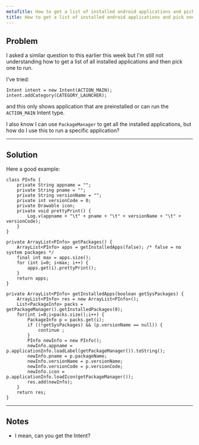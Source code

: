 ```yaml
---
metaTitle: How to get a list of installed android applications and pick one to run
title: How to get a list of installed android applications and pick one to run
---
```


## Problem

I asked a similar question to this earlier this week but I'm still not understanding how to get a list of all installed applications and then pick one to run. 


I've tried: 



```
Intent intent = new Intent(ACTION_MAIN);
intent.addCategory(CATEGORY_LAUNCHER);

```

and this only shows application that are preinstalled or can run the `ACTION_MAIN` Intent type.


I also know I can use `PackageManager` to get all the installed applications, but how do I use this to run a specific application?



---

## Solution

Here a good example:



```
class PInfo {
    private String appname = "";
    private String pname = "";
    private String versionName = "";
    private int versionCode = 0;
    private Drawable icon;
    private void prettyPrint() {
        Log.v(appname + "\t" + pname + "\t" + versionName + "\t" + versionCode);
    }
}

private ArrayList<PInfo> getPackages() {
    ArrayList<PInfo> apps = getInstalledApps(false); /* false = no system packages */
    final int max = apps.size();
    for (int i=0; i<max; i++) {
        apps.get(i).prettyPrint();
    }
    return apps;
}

private ArrayList<PInfo> getInstalledApps(boolean getSysPackages) {
    ArrayList<PInfo> res = new ArrayList<PInfo>();        
    List<PackageInfo> packs = getPackageManager().getInstalledPackages(0);
    for(int i=0;i<packs.size();i++) {
        PackageInfo p = packs.get(i);
        if ((!getSysPackages) && (p.versionName == null)) {
            continue ;
        }
        PInfo newInfo = new PInfo();
        newInfo.appname = p.applicationInfo.loadLabel(getPackageManager()).toString();
        newInfo.pname = p.packageName;
        newInfo.versionName = p.versionName;
        newInfo.versionCode = p.versionCode;
        newInfo.icon = p.applicationInfo.loadIcon(getPackageManager());
        res.add(newInfo);
    }
    return res; 
}

```


---

## Notes

- I mean, can you get the Intent?
